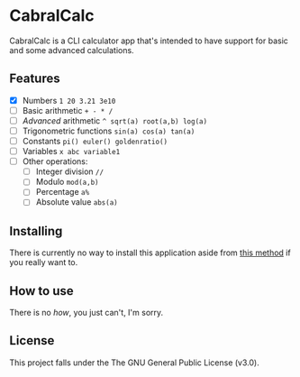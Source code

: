 # CabralCalc

CabralCalc is a CLI calculator app that's intended to have support for basic and some advanced calculations.

## Features
- [x] Numbers ```1 20 3.21 3e10```
- [ ] Basic arithmetic ```+ - * /```
- [ ] _Advanced_ arithmetic ```^ sqrt(a) root(a,b) log(a)```
- [ ] Trigonometric functions ```sin(a) cos(a) tan(a)```
- [ ] Constants ```pi() euler() goldenratio()```
- [ ] Variables ```x abc variable1```
- [ ] Other operations: 
	- [ ] Integer division ```//```
	- [ ] Modulo ```mod(a,b)```
	- [ ] Percentage ```a%```
	- [ ] Absolute value ```abs(a)```

## Installing
There is currently no way to install this application aside from [this method](https://www.youtube.com/watch?v=dQw4w9WgXcQ) if you really want to.

## How to use
There is no _how_, you just can't, I'm sorry.

## License
This project falls under the The GNU General Public License (v3.0).

